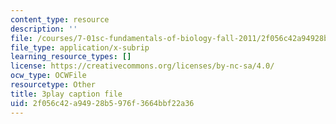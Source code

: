 ```yaml
---
content_type: resource
description: ''
file: /courses/7-01sc-fundamentals-of-biology-fall-2011/2f056c42a94928b5976f3664bbf22a36_DRBREvFL19g.srt
file_type: application/x-subrip
learning_resource_types: []
license: https://creativecommons.org/licenses/by-nc-sa/4.0/
ocw_type: OCWFile
resourcetype: Other
title: 3play caption file
uid: 2f056c42-a949-28b5-976f-3664bbf22a36
---
```

